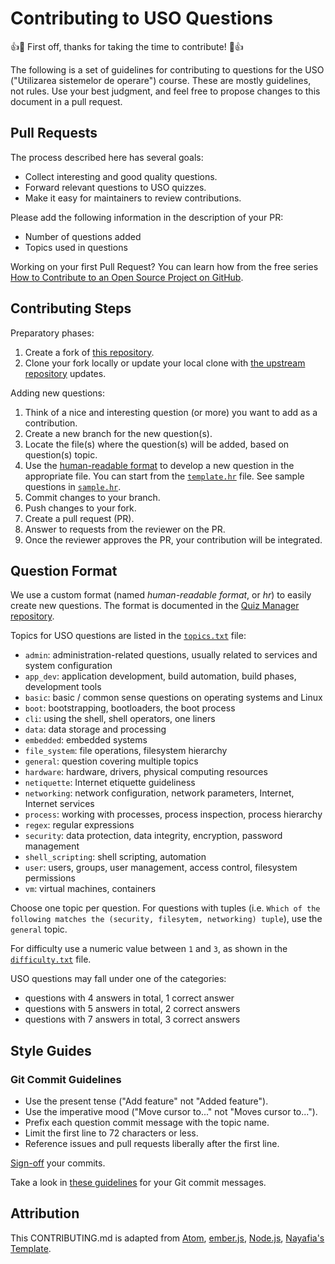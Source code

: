 # Contributing to USO Questions

👍🎉 First off, thanks for taking the time to contribute! 🎉👍

The following is a set of guidelines for contributing to questions for the USO ("Utilizarea sistemelor de operare") course.
These are mostly guidelines, not rules.
Use your best judgment, and feel free to propose changes to this document in a pull request.

## Pull Requests

The process described here has several goals:

* Collect interesting and good quality questions.
* Forward relevant questions to USO quizzes.
* Make it easy for maintainers to review contributions.

Please add the following information in the description of your PR:
* Number of questions added
* Topics used in questions

Working on your first Pull Request?
You can learn how from the free series [How to Contribute to an Open Source Project on GitHub](https://app.egghead.io/playlists/how-to-contribute-to-an-open-source-project-on-github).

## Contributing Steps

Preparatory phases:

1. Create a fork of [this repository](https://github.com/systems-cs-pub-ro/uso-questions-private/).
1. Clone your fork locally or update your local clone with [the upstream repository](https://github.com/systems-cs-pub-ro/uso-questions-private/) updates.

Adding new questions:

1. Think of a nice and interesting question (or more) you want to add as a contribution.
1. Create a new branch for the new question(s).
1. Locate the file(s) where the question(s) will be added, based on question(s) topic.
1. Use the [human-readable format](#question-format) to develop a new question in the appropriate file.
   You can start from the [`template.hr`](template.hr) file.
   See sample questions in [`sample.hr`](sample.hr).
1. Commit changes to your branch.
1. Push changes to your fork.
1. Create a pull request (PR).
1. Answer to requests from the reviewer on the PR.
1. Once the reviewer approves the PR, your contribution will be integrated.

## Question Format

We use a custom format (named *human-readable format*, or *hr*) to easily create new questions.
The format is documented in the [Quiz Manager repository](https://github.com/systems-cs-pub-ro/quiz-manager/blob/master/README.md#question-format).

Topics for USO questions are listed in the [`topics.txt`](topics.txt) file:

* `admin`: administration-related questions, usually related to services and system configuration
* `app_dev`: application development, build automation, build phases, development tools
* `basic`: basic / common sense questions on operating systems and Linux
* `boot`: bootstrapping, bootloaders, the boot process
* `cli`: using the shell, shell operators, one liners
* `data`: data storage and processing
* `embedded`: embedded systems
* `file_system`: file operations, filesystem hierarchy
* `general`: question covering multiple topics
* `hardware`: hardware, drivers, physical computing resources
* `netiquette`: Internet etiquette guideliness
* `networking`: network configuration, network parameters, Internet, Internet services
* `process`: working with processes, process inspection, process hierarchy
* `regex`: regular expressions
* `security`: data protection, data integrity, encryption, password management
* `shell_scripting`: shell scripting, automation
* `user`: users, groups, user management, access control, filesystem permissions
* `vm`: virtual machines, containers

Choose one topic per question.
For questions with tuples (i.e. `Which of the following matches the (security, filesytem, networking) tuple`), use the `general` topic.

For difficulty use a numeric value between `1` and `3`, as shown in the [`difficulty.txt`](difficulty.txt) file.

USO questions may fall under one of the categories:

* questions with 4 answers in total, 1 correct answer
* questions with 5 answers in total, 2 correct answers
* questions with 7 answers in total, 3 correct answers

## Style Guides

### Git Commit Guidelines

* Use the present tense ("Add feature" not "Added feature").
* Use the imperative mood ("Move cursor to..." not "Moves cursor to...").
* Prefix each question commit message with the topic name.
* Limit the first line to 72 characters or less.
* Reference issues and pull requests liberally after the first line.

[Sign-off](https://docs.pi-hole.net/guides/github/how-to-signoff/) your commits.

Take a look in [these guidelines](https://gist.github.com/robertpainsi/b632364184e70900af4ab688decf6f53) for your Git commit messages.

## Attribution

This CONTRIBUTING.md is adapted from [Atom](https://github.com/atom/atom/blob/master/CONTRIBUTING.md), [ember.js](https://github.com/emberjs/ember.js/blob/master/CONTRIBUTING.md), [Node.js](https://github.com/nodejs/node/blob/master/CONTRIBUTING.md), [Nayafia's Template](https://github.com/nayafia/contributing-template/blob/HEAD/CONTRIBUTING-template.md).
